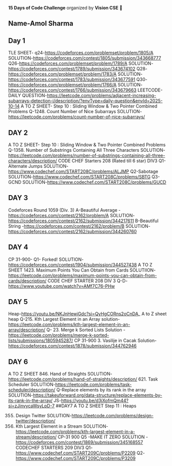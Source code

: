 **15 Days of Code Challenge** organized by **Vision CSE** 🚀  
## Name-Amol Sharma
## Day 1 
TLE SHEET-
q24-https://codeforces.com/problemset/problem/1805/A SOLUTION-https://codeforces.com/contest/1805/submission/343668777
Q26-https://codeforces.com/problemset/problem/1789/A SOLUTION-https://codeforces.com/contest/1789/submission/343674102
Q28-https://codeforces.com/problemset/problem/1783/A SOLUTION-https://codeforces.com/contest/1783/submission/343677591
Q30-https://codeforces.com/problemset/problem/1766/A SOLUTION-https://codeforces.com/contest/1766/submission/343679663
LEETCODE-
DAILY QUESTION-https://leetcode.com/problems/adjacent-increasing-subarrays-detection-i/description/?envType=daily-question&envId=2025-10-14
A TO Z SHEET-
Step 10 : Sliding Window & Two Pointer Combined Problems
Q-1248. Count Number of Nice Subarrays SOLUTION-https://leetcode.com/problems/count-number-of-nice-subarrays/
## DAY 2
A TO Z SHEET-
Step 10 : Sliding Window & Two Pointer Combined Problems
Q-1358. Number of Substrings Containing All Three Characters SOLUTION-https://leetcode.com/problems/number-of-substrings-containing-all-three-characters/description/
CODE CHEF Starters 208 (Rated till 6 star) DIV3
Q1-Alternate Jumps SOLUTION-https://www.codechef.com/START208C/problems/ALJMP
Q2-Sabotage SOLUTION-https://www.codechef.com/START208C/problems/SBTG
Q3-GCND SOLUTION-https://www.codechef.com/START208C/problems/GUCD
## DAY 3
Codeforces Round 1059 (Div. 3)
A-Beautiful Average - https://codeforces.com/contest/2162/problem/A SOLUTION-https://codeforces.com/contest/2162/submission/344217611
B-Beautiful String -https://codeforces.com/contest/2162/problem/B SOLUTION-https://codeforces.com/contest/2162/submission/344260760
## DAY 4
CP 31-900-
Q1- Forked! SOLUTION-https://codeforces.com/contest/1904/submission/344527438
A TO Z SHEET
1423. Maximum Points You Can Obtain from Cards SOLUTIION-https://leetcode.com/problems/maximum-points-you-can-obtain-from-cards/description/
CODE CHEF STARTER 208 DIV 3 Q-D-https://www.youtube.com/watch?v=AMf7C76-PHw
## DAY 5
Heap-https://youtu.be/NKJnHewiGdc?si=QyHgCORns2oCnDA_
A to Z sheet heap
Q-215. Kth Largest Element in an Array solution-https://leetcode.com/problems/kth-largest-element-in-an-array/description/
Q-
23. Merge k Sorted Lists Solution -https://leetcode.com/problems/merge-k-sorted-lists/submissions/1805945287/
CP 31-900
3. Vasilije in Cacak Solution-https://codeforces.com/contest/1878/submission/344762946
## DAY 6
A TO Z SHEET
846. Hand of Straights SOLUTION-https://leetcode.com/problems/hand-of-straights/description/
621. Task Scheduler SOLUTION-https://leetcode.com/problems/task-scheduler/description/
Q-Replace elements by its rank in the array SOLUTION-https://takeuforward.org/data-structure/replace-elements-by-its-rank-in-the-array/
JS-https://youtu.be/d3jXofmQm44?si=zJinvycaWsyLpD-7
##DAY7
A TO Z SHEET
Step 11 : Heaps 

355. Design Twitter SOLUTION-https://leetcode.com/problems/design-twitter/description/
703. Kth Largest Element in a Stream SOLUTION-https://leetcode.com/problems/kth-largest-element-in-a-stream/description/
CP-31 900
Q5 -MAKE IT ZERO SOLUTION -https://codeforces.com/contest/1869/submission/345168557
CODECHEF STARTERS 209
DIV3
Q1-https://www.codechef.com/START209C/problems/P2209
Q2-https://www.codechef.com/START209C/problems/P3209

